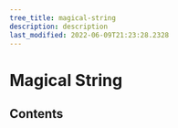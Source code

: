 ```yaml
---
tree_title: magical-string
description: description
last_modified: 2022-06-09T21:23:28.2328
---
```


# Magical String

## Contents
